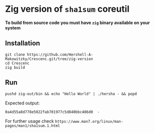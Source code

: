 # Zig version of `sha1sum` coreutil

**To build from source code you must have `zig` binary available on your system**

## Installation

```
git clone https://github.com/Hershell-A-Makowitzky/Crescenc.git/tree/zig-version
cd Crescenc
zig build
```

## Run

```
pushd zig-out/bin && echo "Hello World" | ./hersha - && popd
```
Expected output:

```
0a4d55a8d778e5022fab701977c5d840bbc486d0  -
```

For further usage check `https://www.man7.org/linux/man-pages/man1/sha1sum.1.html` 
